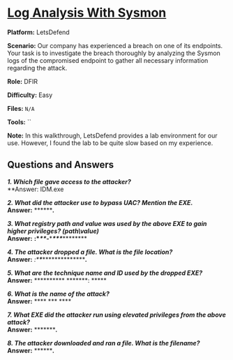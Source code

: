 # <a href="https://app.letsdefend.io/challenge/log-analysis-with-sysmon">Log Analysis With Sysmon</a>

**Platform:** LetsDefend

**Scenario:** Our company has experienced a breach on one of its endpoints. Your task is to investigate the breach thoroughly by analyzing the Sysmon logs of the compromised endpoint to gather all necessary information regarding the attack.

**Role:** DFIR

**Difficulty:** Easy

**Files:** `N/A`

**Tools:** `` 

**Note:** In this walkthrough, LetsDefend provides a lab environment for our use. However, I found the lab to be quite slow based on my experience.

## **Questions and Answers**

***1. Which file gave access to the attacker?***  
**Answer: IDM.exe 

***2. What did the attacker use to bypass UAC? Mention the EXE.***  
**Answer:** *********.***  

***3. What registry path and value was used by the above EXE to gain higher privileges? (path\value)***  
**Answer:** ****:\********\*******\**-********\*****\****\*******\********  

***4. The attacker dropped a file. What is the file location?***  
**Answer:** *:\*****\****\*********\********.***  

***5. What are the technique name and ID used by the dropped EXE?***  
**Answer:** ********** *******: *****  

***6. What is the name of the attack?***  
**Answer:** **** *** ****  

***7. What EXE did the attacker run using elevated privileges from the above attack?***  
**Answer:** **********.***  

***8. The attacker downloaded and ran a file. What is the filename?***  
**Answer:** *********.***  
